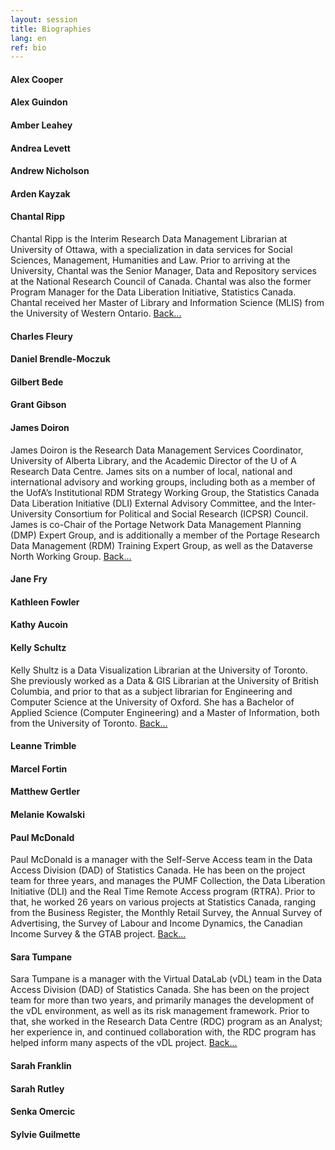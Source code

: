 ```yaml
---
layout: session
title: Biographies
lang: en
ref: bio
---
```

#### **Alex Cooper**

#### **Alex Guindon**

#### **Amber Leahey**

#### **Andrea Levett**

#### **Andrew Nicholson**

#### **Arden Kayzak**

#### **Chantal Ripp**

Chantal Ripp is the Interim Research Data Management Librarian at University of Ottawa, with a specialization in data services for Social Sciences, Management, Humanities and Law. Prior to arriving at the University, Chantal was the Senior Manager, Data and Repository services at the National Research Council of Canada. Chantal was also the former Program Manager for the Data Liberation Initiative, Statistics Canada. Chantal received her Master of Library and Information Science (MLIS) from the University of Western Ontario. [Back...](/en/2-lightning)

#### **Charles Fleury**

#### **Daniel Brendle-Moczuk**

#### **Gilbert Bede**

#### **Grant Gibson**

#### **James Doiron**

James Doiron is the Research Data Management Services Coordinator, University of Alberta Library, and the Academic Director of the U of A Research Data Centre. James sits on a number of local, national and international advisory and working groups, including both as a member of the UofA’s Institutional RDM Strategy Working Group, the Statistics Canada Data Liberation Initiative (DLI) External Advisory Committee, and the Inter-University Consortium for Political and Social Research (ICPSR) Council. James is co-Chair of the Portage Network Data Management Planning (DMP) Expert Group, and is additionally a member of the Portage Research Data Management (RDM) Training Expert Group, as well as the Dataverse North Working Group. [Back...](/en/2-dmp)

#### **Jane Fry**

#### **Kathleen Fowler**

#### **Kathy Aucoin**

#### **Kelly Schultz**

Kelly Shultz is a Data Visualization Librarian at the University of Toronto. She previously worked as a Data & GIS Librarian at the University of British Columbia, and prior to that as a subject librarian for Engineering and Computer Science at the University of Oxford. She has a Bachelor of Applied Science (Computer Engineering) and a Master of Information, both from the University of Toronto. [Back...](/en/workshop)

#### **Leanne Trimble**

#### **Marcel Fortin**

#### **Matthew Gertler**

#### **Melanie Kowalski**

#### **Paul McDonald**

Paul McDonald is a manager with the Self-Serve Access team in the Data Access Division (DAD) of Statistics Canada.  He has been on the project team for three years, and manages the PUMF Collection, the Data Liberation Initiative (DLI) and the Real Time Remote Access program (RTRA). Prior to that, he worked 26 years on various projects at Statistics Canada, ranging from the Business Register, the Monthly Retail Survey, the Annual Survey of Advertising, the Survey of Labour and Income Dynamics, the Canadian Income Survey & the GTAB project. [Back...](/en/1-pumf)

#### **Sara Tumpane**

Sara Tumpane is a manager with the Virtual DataLab (vDL) team in the Data Access Division (DAD) of Statistics Canada. She has been on the project team for more than two years, and primarily manages the development of the vDL environment, as well as its risk management framework. Prior to that, she worked in the Research Data Centre (RDC) program as an Analyst; her experience in, and continued collaboration with, the RDC program has helped inform many aspects of the vDL project. [Back...](/en/1-pumf)

#### **Sarah Franklin**

#### **Sarah Rutley**

#### **Senka Omercic**

#### **Sylvie Guilmette**  
